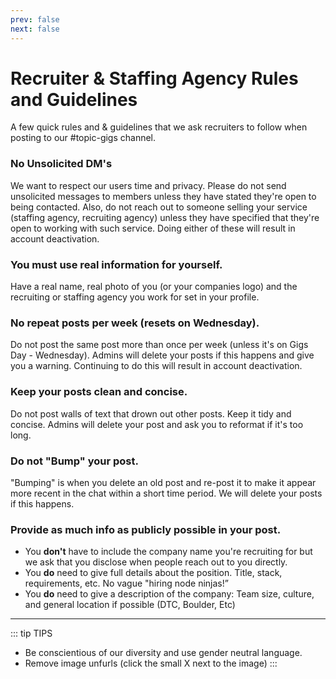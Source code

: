 ```yaml
---
prev: false
next: false
---
```


# Recruiter & Staffing Agency Rules and Guidelines

A few quick rules and & guidelines that we ask recruiters to follow when posting to our #topic-gigs channel.

### No Unsolicited DM's

We want to respect our users time and privacy. Please do not send unsolicited messages to members unless they have stated they're open to being contacted. Also, do not reach out to someone selling your service (staffing agency, recruiting agency) unless they have specified that they're open to working with such service. Doing either of these will result in account deactivation.

### You must use real information for yourself.

Have a real name, real photo of you (or your companies logo) and the recruiting or staffing agency you work for set in your profile.

### No repeat posts per week (resets on Wednesday).

Do not post the same post more than once per week (unless it's on Gigs Day - Wednesday). Admins will delete your posts if this happens and give you a warning. Continuing to do this will result in account deactivation.

### Keep your posts clean and concise.

Do not post walls of text that drown out other posts. Keep it tidy and concise. Admins will delete your post and ask you to reformat if it's too long.

### Do not "Bump" your post.

"Bumping" is when you delete an old post and re-post it to make it appear more recent in the chat within a short time period. We will delete your posts if this happens.

### Provide as much info as publicly possible in your post.

- You **don't** have to include the company name you're recruiting for but we ask that you disclose when people reach out to you directly.
- You **do** need to give full details about the position. Title, stack, requirements, etc. No vague "hiring node ninjas!”
- You **do** need to give a description of the company: Team size, culture, and general location if possible (DTC, Boulder, Etc)

---

::: tip TIPS

- Be conscientious of our diversity and use gender neutral language.
- Remove image unfurls (click the small X next to the image)
  :::
